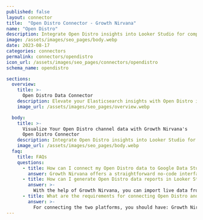 ```yaml
---
published: false
layout: connector
title:  "Open Distro Connector - Growth Nirvana"
name: "Open Distro"
description: Integrate Open Distro insights into Looker Studio for comprehensive Elasticsearch analytics that guide your search strategies.
image: /assets/images/seo_pages/body.webp
date: 2023-08-17
categories: connectors
permalink: connectors/opendistro
icon_url: /assets/images/seo_pages/connectors/opendistro
schema_name: opendistro

sections:
  overview:
    title: >-
      Open Distro Data Connector
    description: Elevate your Elasticsearch insights with Open Distro integration. Seamlessly merge Elasticsearch data from Open Distro with Looker Studio's analytical capabilities, unlocking insights that drive search performance strategies, data exploration, and operational excellence.
    image_url: /assets/images/seo_pages/overview.webp

  body:
    title: >-
      Visualize Your Open Distro channel data with Growth Nirvana's
      Open Distro Connector
    description: Integrate Open Distro insights into Looker Studio for comprehensive Elasticsearch analytics that guide your search strategies.
    image_url: /assets/images/seo_pages/body.webp
  faq:
    title: FAQs
    questions:
      - title: How can I connect my Open Distro data to Google Data Studio/Looker Studio?
        answer: Growth Nirvana offers a straightforward no-code interface to connect to Open Distro data sources.
      - title: How can I generate Open Distro data reports in Looker Studio?
        answer: >-
          With the help of Growth Nirvana, you can import live data from Open Distro into Looker Studio. These data can be viewed in charts, tables, and dashboards to generate branded reports that can be shared instantly.
      - title: What are the requirements for connecting Open Distro and Looker Studio?
        answer: >-
          For connecting the two platforms, you should have: Growth Nirvana Account and Open Distro Ads Account
---
```

